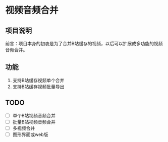 # 视频音频合并
## 项目说明
前言：项目本身的初衷是为了合并B站缓存的视频，以后可以扩展成多功能的视频音频合并。

## 功能
1. 支持B站缓存视频单个合并
2. 支持B站缓存视频批量导出
## TODO
- [ ] 单个B站视频音频合并
- [ ] 批量B站视频音频合并
- [ ] 多视频合并
- [ ] 图形界面或web版